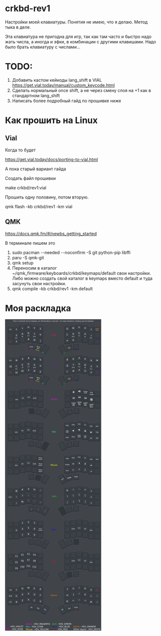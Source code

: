 # crkbd-rev1

Настройки моей клавиатуры. Понятия не имею, что я делаю. Метод тыка в деле.

Эта клавиатура не пригодна для игр, так как там часто и быстро надо жать числа, а иногда и эфки, в комбинации с другими клавишами. Надо было брать клавиатуру с числами...

# TODO: 
1) Добавить кастом кейкоды lang_shift в VIAL https://get.vial.today/manual/custom_keycode.html
2) Сделать нормальный once shift, а не через смену слоя на +1 как в стандартном lang_shift
3) Написать более подробный гайд по прошивке ниже

# Как прошить на Linux

## Vial

Когда то будет

https://get.vial.today/docs/porting-to-vial.html

А пока старый вариант гайда

Создать файл прошивки

make crkbd/rev1:vial

Прошить одну половину, потом вторую.

qmk flash -kb crkbd/rev1 -km vial

## QMK

https://docs.qmk.fm/#/newbs_getting_started

В терминале пишем это
1) sudo pacman --needed --noconfirm -S git python-pip libffi 
2) paru -S qmk-git
3) qmk setup 
4) Переносим в каталог ~/qmk_firmware/keyboards/crkbd/keymaps/default свои настройки. Либо можно создать свой каталог в keymaps вместо default и туда засунуть свои настройки.
5) qmk compile -kb crkbd/rev1 -km default


# Моя раскладка
![Keyboard](/img/layers.png)
